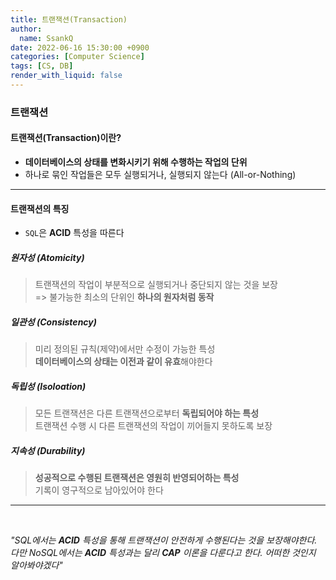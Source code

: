 ```yaml
---
title: 트랜잭션(Transaction)
author:
  name: SsankQ
date: 2022-06-16 15:30:00 +0900
categories: [Computer Science]
tags: [CS, DB]
render_with_liquid: false
---
```


### 트랜잭션

#### **트랜잭션(Transaction)이란?**

- **데이터베이스의 상태를 변화시키기 위해 수행하는 작업의 단위**
- 하나로 묶인 작업들은 모두 실행되거나, 실행되지 않는다 (All-or-Nothing)

---

#### **트랜잭션의 특징**

- `SQL`은 **ACID** 특성을 따른다

##### 원자성 (Atomicity)

> 트랜잭션의 작업이 부분적으로 실행되거나 중단되지 않는 것을 보장  
> => 불가능한 최소의 단위인 **하나의 원자처럼 동작**

##### 일관성 (Consistency)

> 미리 정의된 규칙(제약)에서만 수정이 가능한 특성  
> **데이터베이스의 상태는 이전과 같이 유효**해야한다

##### 독립성 (Isoloation)

> 모든 트랜잭션은 다른 트랜잭션으로부터 **독립되어야 하는 특성**  
> 트랜잭션 수행 시 다른 트랜잭션의 작업이 끼어들지 못하도록 보장

##### 지속성 (Durability)

> **성공적으로 수행된 트랜잭션은 영원히 반영되어하는 특성**  
> 기록이 영구적으로 남아있어야 한다

---

<br>

_"SQL에서는 **ACID** 특성을 통해 트랜잭션이 안전하게 수행된다는 것을 보장해야한다.  
다만 NoSQL에서는 **ACID** 특성과는 달리 **CAP** 이론을 다룬다고 한다. 어떠한 것인지 알아봐야겠다"_
